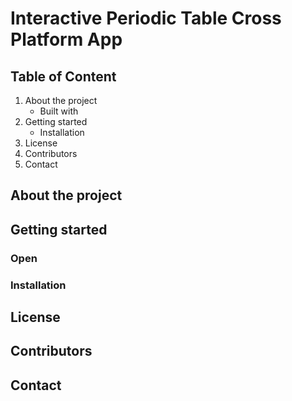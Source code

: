 # Interactive Periodic Table Cross Platform App

## Table of Content
  1. About the project
     - Built with
  2. Getting started
     - Installation
  3. License
  4. Contributors
  5. Contact

## About the project

## Getting started
### Open
### Installation

## License

## Contributors

## Contact
